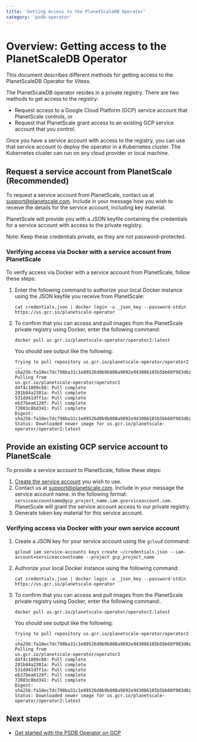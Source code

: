 ```yaml
---
title: 'Getting Access to the PlanetScaleDB Operator'
category: 'psdb-operator'
---
```


# Overview: Getting access to the PlanetScaleDB Operator

This document describes different methods for getting access to the PlanetScaleDB Operator for Vitess.

The PlanetScaleDB operator resides in a private registry. There are two methods to get access to the registry:

+ Request access to a Google Cloud Platform (GCP) service account that PlanetScale controls, or
+ Request that PlanetScale grant access to an existing GCP service account that you control.

Once you have a service account with access to the registry, you can use that service account to deploy the operator in a Kubernetes cluster. The Kubernetes cluster can run on any cloud provider or local machine.

## Request a service account from PlanetScale (Recommended)

To request a service account from PlanetScale, contact us at <support@planetscale.com>. Include in your message how you wish to receive the details for the service account, including key material.

PlanetScale will provide you with a JSON keyfile containing the credentials for a service account with access to the private registry.

Note: Keep these credentials private, as they are not password-protected.

### Verifying access via Docker with a service account from PlanetScale

To verify access via Docker with a service account from PlanetScale, follow these steps:

1. Enter the following command to authorize your local Docker instance using the JSON keyfile you receive from PlanetScale:

    ```console
    cat credentials.json | docker login -u _json_key --password-stdin https://us.gcr.io/planetscale-operator
    ```
1. To confirm that you can access and pull images from the PlanetScale private registry using Docker, enter the following command:

    ```console
    docker pull us.gcr.io/planetscale-operator/operator2:latest
    ```

    You should see output like the following:

    ```console
    Trying to pull repository us.gcr.io/planetscale-operator/operator2 ...
    sha256:fa10ec7dc798ba31c1e89526d0b9b808a9892e943086185b5bb60f983d6c1a86: Pulling from
    us.gcr.io/planetscale-operator/operator2
    d4f4c1009c68: Pull complete
    281b84a2301a: Pull complete
    531dd41dff1a: Pull complete
    eb37bea6120f: Pull complete
    72083c8bd341: Pull complete
    Digest: sha256:fa10ec7dc798ba31c1e89526d0b9b808a9892e943086185b5bb60f983d6c1a86
    Status: Downloaded newer image for us.gcr.io/planetscale-operator/operator2:latest
    ```

## Provide an existing GCP service account to PlanetScale

To provide a service account to PlanetScale, follow these steps:

1. [Create the service account](https://cloud.google.com/iam/docs/creating-managing-service-accounts) you wish to use.
1. Contact us at <support@planetscale.com>. Include in your message the service account name. in the following format: `serviceaccountname@gcp_project_name.iam.gserviceaccount.com`. PlanetScale will grant the service account access to our private registry.
1. Generate token key material for this service account.

###  Verifying access via Docker with your own service account

1. Create a JSON key for your service account using the `gcloud` command:

    ```console
    gcloud iam service-accounts keys create ~/credentials.json --iam-account=serviceaccountname --project gcp_project_name
    ```
1. Authorize your local Docker instance using the following command:

    ```console
    cat credentials.json | docker login -u _json_key --password-stdin https://us.gcr.io/planetscale-operator
    ```

1. To confirm that you can access and pull images from the PlanetScale private registry using Docker, enter the following command:. 

    ```console
    docker pull us.gcr.io/planetscale-operator/operator2:latest
    ```

    You should see output like the following:

    ```console
    Trying to pull repository us.gcr.io/planetscale-operator/operator2 ...
    sha256:fa10ec7dc798ba31c1e89526d0b9b808a9892e943086185b5bb60f983d6c1a86: Pulling from
    us.gcr.io/planetscale-operator/operator2
    d4f4c1009c68: Pull complete
    281b84a2301a: Pull complete
    531dd41dff1a: Pull complete
    eb37bea6120f: Pull complete
    72083c8bd341: Pull complete
    Digest: sha256:fa10ec7dc798ba31c1e89526d0b9b808a9892e943086185b5bb60f983d6c1a86
    Status: Downloaded newer image for us.gcr.io/planetscale-operator/operator2:latest
    ```

## Next steps

+ [Get started with the PSDB Operator on GCP](gcp-quickstart.md)
